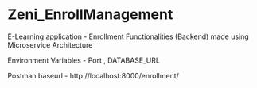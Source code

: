 # Zeni_EnrollManagement
E-Learning application - Enrollment Functionalities (Backend) made using Microservice Architecture 

Environment Variables - Port , DATABASE_URL

Postman baseurl - http://localhost:8000/enrollment/